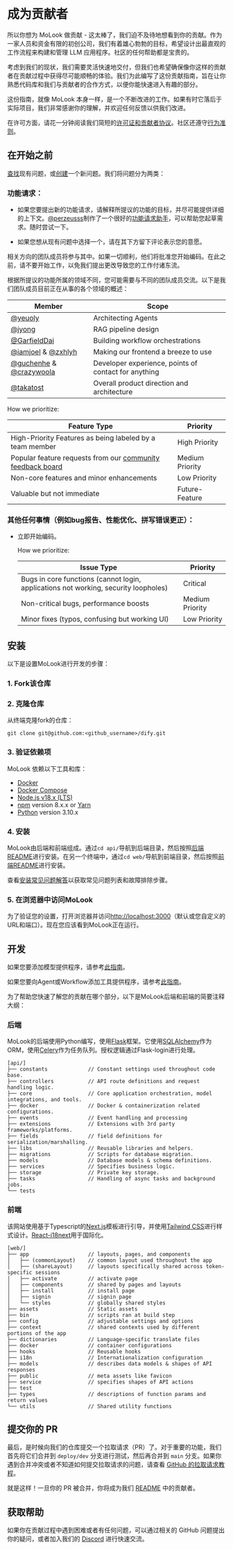 # 成为贡献者

所以你想为 MoLook 做贡献 - 这太棒了，我们迫不及待地想看到你的贡献。作为一家人员和资金有限的初创公司，我们有着雄心勃勃的目标，希望设计出最直观的工作流程来构建和管理 LLM 应用程序。社区的任何帮助都是宝贵的。

考虑到我们的现状，我们需要灵活快速地交付，但我们也希望确保像你这样的贡献者在贡献过程中获得尽可能顺畅的体验。我们为此编写了这份贡献指南，旨在让你熟悉代码库和我们与贡献者的合作方式，以便你能快速进入有趣的部分。

这份指南，就像 MoLook 本身一样，是一个不断改进的工作。如果有时它落后于实际项目，我们非常感谢你的理解，并欢迎任何反馈以供我们改进。

在许可方面，请花一分钟阅读我们简短的[许可证和贡献者协议](./license)。社区还遵守[行为准则](https://github.com/langgenius/.github/blob/main/CODE_OF_CONDUCT.md)。

## 在开始之前

[查找](https://github.com/langgenius/dify/issues?q=is:issue+is:closed)现有问题，或[创建](https://github.com/langgenius/dify/issues/new/choose)一个新问题。我们将问题分为两类：

### 功能请求：

* 如果您要提出新的功能请求，请解释所提议的功能的目标，并尽可能提供详细的上下文。[@perzeusss](https://github.com/perzeuss)制作了一个很好的[功能请求助手](https://udify.app/chat/MK2kVSnw1gakVwMX)，可以帮助您起草需求。随时尝试一下。

* 如果您想从现有问题中选择一个，请在其下方留下评论表示您的意愿。

相关方向的团队成员将参与其中。如果一切顺利，他们将批准您开始编码。在此之前，请不要开始工作，以免我们提出更改导致您的工作付诸东流。

根据所提议的功能所属的领域不同，您可能需要与不同的团队成员交流。以下是我们团队成员目前正在从事的各个领域的概述：

  | Member                                                       | Scope                                                |
  | ------------------------------------------------------------ | ---------------------------------------------------- |
  | [@yeuoly](https://github.com/Yeuoly)                         | Architecting Agents                                  |
  | [@jyong](https://github.com/JohnJyong)                       | RAG pipeline design                                  |
  | [@GarfieldDai](https://github.com/GarfieldDai)               | Building workflow orchestrations                     |
  | [@iamjoel](https://github.com/iamjoel) & [@zxhlyh](https://github.com/zxhlyh) | Making our frontend a breeze to use                  |
  | [@guchenhe](https://github.com/guchenhe) & [@crazywoola](https://github.com/crazywoola) | Developer experience, points of contact for anything |
  | [@takatost](https://github.com/takatost)                     | Overall product direction and architecture           |

  How we prioritize:

| Feature Type                                                 | Priority        |
| ------------------------------------------------------------ | --------------- |
| High-Priority Features as being labeled by a team member     | High Priority   |
| Popular feature requests from our [community feedback board](https://github.com/langgenius/dify/discussions/categories/ideas) | Medium Priority |
| Non-core features and minor enhancements                     | Low Priority    |
| Valuable but not immediate                                   | Future-Feature  |

### 其他任何事情（例如bug报告、性能优化、拼写错误更正）：
* 立即开始编码。

  How we prioritize:

  | Issue Type                                                   | Priority        |
  | ------------------------------------------------------------ | --------------- |
  | Bugs in core functions (cannot login, applications not working, security loopholes) | Critical        |
  | Non-critical bugs, performance boosts                        | Medium Priority |
  | Minor fixes (typos, confusing but working UI)                | Low Priority    |


## 安装

以下是设置MoLook进行开发的步骤：

### 1. Fork该仓库

### 2. 克隆仓库

从终端克隆fork的仓库：

```
git clone git@github.com:<github_username>/dify.git
```

### 3. 验证依赖项

MoLook 依赖以下工具和库：

- [Docker](https://www.docker.com/)
- [Docker Compose](https://docs.docker.com/compose/install/)
- [Node.js v18.x (LTS)](http://nodejs.org)
- [npm](https://www.npmjs.com/) version 8.x.x or [Yarn](https://yarnpkg.com/)
- [Python](https://www.python.org/) version 3.10.x

### 4. 安装

MoLook由后端和前端组成。通过`cd api/`导航到后端目录，然后按照[后端README](api/README.md)进行安装。在另一个终端中，通过`cd web/`导航到前端目录，然后按照[前端README](web/README.md)进行安装。

查看[安装常见问题解答](https://docs.dify.ai/getting-started/faq/install-faq)以获取常见问题列表和故障排除步骤。

### 5. 在浏览器中访问MoLook

为了验证您的设置，打开浏览器并访问[http://localhost:3000](http://localhost:3000)（默认或您自定义的URL和端口）。现在您应该看到MoLook正在运行。

## 开发

如果您要添加模型提供程序，请参考[此指南](https://github.com/langgenius/dify/blob/main/api/core/model_runtime/README.md)。

如果您要向Agent或Workflow添加工具提供程序，请参考[此指南](./api/core/tools/README.md)。

为了帮助您快速了解您的贡献在哪个部分，以下是MoLook后端和前端的简要注释大纲：

### 后端

MoLook的后端使用Python编写，使用[Flask](https://flask.palletsprojects.com/en/3.0.x/)框架。它使用[SQLAlchemy](https://www.sqlalchemy.org/)作为ORM，使用[Celery](https://docs.celeryq.dev/en/stable/getting-started/introduction.html)作为任务队列。授权逻辑通过Flask-login进行处理。

```
[api/]
├── constants             // Constant settings used throughout code base.
├── controllers           // API route definitions and request handling logic.           
├── core                  // Core application orchestration, model integrations, and tools.
├── docker                // Docker & containerization related configurations.
├── events                // Event handling and processing
├── extensions            // Extensions with 3rd party frameworks/platforms.
├── fields                // field definitions for serialization/marshalling.
├── libs                  // Reusable libraries and helpers.
├── migrations            // Scripts for database migration.
├── models                // Database models & schema definitions.
├── services              // Specifies business logic.
├── storage               // Private key storage.      
├── tasks                 // Handling of async tasks and background jobs.
└── tests
```

### 前端

该网站使用基于Typescript的[Next.js](https://nextjs.org/)模板进行引导，并使用[Tailwind CSS](https://tailwindcss.com/)进行样式设计。[React-i18next](https://react.i18next.com/)用于国际化。

```
[web/]
├── app                   // layouts, pages, and components
│   ├── (commonLayout)    // common layout used throughout the app
│   ├── (shareLayout)     // layouts specifically shared across token-specific sessions 
│   ├── activate          // activate page
│   ├── components        // shared by pages and layouts
│   ├── install           // install page
│   ├── signin            // signin page
│   └── styles            // globally shared styles
├── assets                // Static assets
├── bin                   // scripts ran at build step
├── config                // adjustable settings and options 
├── context               // shared contexts used by different portions of the app
├── dictionaries          // Language-specific translate files 
├── docker                // container configurations
├── hooks                 // Reusable hooks
├── i18n                  // Internationalization configuration
├── models                // describes data models & shapes of API responses
├── public                // meta assets like favicon
├── service               // specifies shapes of API actions
├── test                  
├── types                 // descriptions of function params and return values
└── utils                 // Shared utility functions
```

## 提交你的 PR

最后，是时候向我们的仓库提交一个拉取请求（PR）了。对于重要的功能，我们首先将它们合并到 `deploy/dev` 分支进行测试，然后再合并到 `main` 分支。如果你遇到合并冲突或者不知道如何提交拉取请求的问题，请查看 [GitHub 的拉取请求教程](https://docs.github.com/en/pull-requests/collaborating-with-pull-requests)。

就是这样！一旦你的 PR 被合并，你将成为我们 [README](https://github.com/langgenius/dify/blob/main/README.md) 中的贡献者。

## 获取帮助

如果你在贡献过程中遇到困难或者有任何问题，可以通过相关的 GitHub 问题提出你的疑问，或者加入我们的 [Discord](https://discord.gg/AhzKf7dNgk) 进行快速交流。